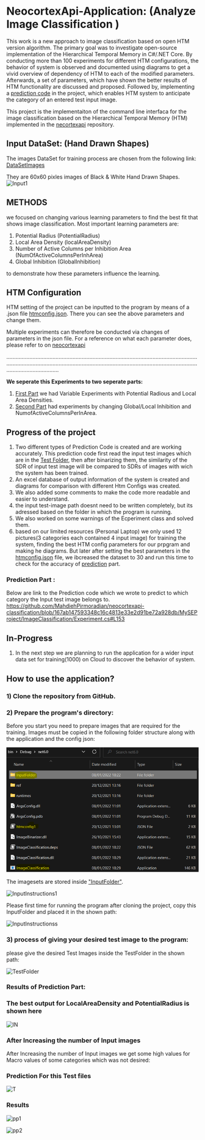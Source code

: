 
# NeocortexApi-Application: **(Analyze Image Classification )**

This work is a new approach to image classification based on open HTM version algorithm.
The primary goal was to investigate open-source implementation of the Hierarchical Temporal Memory in C#/.NET Core. By 
conducting more than 100 experiments for different HTM configurations, the behavior of system is observed and 
documented using diagrams to get a vivid overview of dependency of HTM to each of the modified parameters.
Afterwards, a set of parameters, which have shown the better results of HTM functionality are discussed and proposed.
Followed by, implementing a [prediction code](https://github.com/MahdiehPirmoradian/neocortexapi-classification/blob/167ab147593348c16c4813e33e2d91be72a928db/MySEProject/ImageClassification/Experiment.cs#L153)  in the project, which enables HTM system to anticipate the category of an 
entered test input image.

This project is the implementaiton of the command line interfaca for the image classification based on the Hierarchical Temporal Memory (HTM) implemented in the [necortexapi](https://github.com/ddobric/neocortexapi) repository.

## Input DataSet: **(Hand Drawn Shapes)**
The images DataSet for training process are chosen from the following link: [DataSetImages](https://www.kaggle.com/abdurrahumaannazeer/handdrawnshapes)


They are 60x60 pixles images of Black & White Hand Drawn Shapes. 
![Input1](https://user-images.githubusercontent.com/74245613/159688485-5d11ff47-3b50-4837-8810-042fdd5e1387.JPG)

## METHODS

 we focused on changing various learning parameters to find the best fit that shows image classification. Most important learning parameters are:

1) Potential Radius (PotentialRadius)
2) Local Area Density (localAreaDensity)
3) Number of Active Columns per Inhibition Area 
(NumOfActiveColumnsPerInhArea)
4) Global Inhibition (GlobalInhibition)

to demonstrate how these parameters influence the learning. 

## HTM Configuration  
HTM setting of the project can be inputted to the program by means of a .json file [htmconfig.json](https://github.com/MahdiehPirmoradian/neocortexapi-classification/blob/ba8334a45c8ae552217be5ca6b219f4b692a470f/MySEProject/ImageClassification/htmconfig.json). There you can see the above parameters and change them.


Multiple experiments can therefore be conducted via changes of parameters in the json file. 
For a reference on what each parameter does, please refer to []() on [neocortexapi](https://github.com/ddobric/neocortexapi)
	
	
..........................................................................................................................................................................................................................................................................................

**We seperate this Experiments to two seperate parts:**
1) [First Part](https://github.com/MahdiehPirmoradian/neocortexapi-classification/tree/ba8334a45c8ae552217be5ca6b219f4b692a470f/MySEProject/Experiments/Variable%20Local%20Area%20Density%20%26%20Potential%20Radious) we had Variable Experiments with Potential Radious and Local Area Densities. 
2) [Second Part](https://github.com/MahdiehPirmoradian/neocortexapi-classification/tree/ba8334a45c8ae552217be5ca6b219f4b692a470f/MySEProject/Experiments/Variables%20NumActiveColumnsPerInhArea%20and%20GlobalInhibiton)  had experiments by changing Global/Local Inhibition and NumofActiveColumnsPerInArea.







## Progress of the project
1) Two different types of Prediction Code is created and are working accurately. This prediction code first read the input test images which are in the [Test Folder](https://github.com/MahdiehPirmoradian/neocortexapi-classification/tree/ba8334a45c8ae552217be5ca6b219f4b692a470f/MySEProject/ImageClassification/TestFolder), then after binarizing them, the similarity of the SDR of input test image will be 
compared to SDRs of images with wich the system has been trained.
2) An excel database of output information of the system is created and diagrams for comparison with different Htm Configs was created.
3) We also added some comments to make the code more readable and easier to understand.
4) the input test-image path doesnt need to be written completely, but its adressed based on the folder in which the program is running.
5) We also worked on some warnings of the Ecperiment class and solved them.
6) based on our limited resources (Personal Laptop) we only used 12 pictures(3 categories each contained 4 input image) for training the system, finding the best HTM config parameters for our prpgram and making he diagrams. But later after setting the best parameters in the [htmconfig.json](https://github.com/MahdiehPirmoradian/neocortexapi-classification/blob/ba8334a45c8ae552217be5ca6b219f4b692a470f/MySEProject/ImageClassification/htmconfig.json) file, we ibcreased the dataset to 30 and run this time to check for the accuracy of [prediction](https://github.com/MahdiehPirmoradian/neocortexapi-classification/blob/167ab147593348c16c4813e33e2d91be72a928db/MySEProject/ImageClassification/Experiment.cs#L153) part. 

###  Prediction Part :

Below are link to the Prediction code which we wrote to predict to which category the Input test image belongs to.
https://github.com/MahdiehPirmoradian/neocortexapi-classification/blob/167ab147593348c16c4813e33e2d91be72a928db/MySEProject/ImageClassification/Experiment.cs#L153


## In-Progress
1) In the next step we are planning to run the application for a wider input data set for training(1000) on Cloud to discover the behavior of system.






## How to use the application?
### 1) Clone the repository from GitHub.

### 2) Prepare the program's directory:
 
Before you start you need to prepare images that are required for the training. Images must be copied in the following folder structure along with the application and the config json:  

 ![](Images/WorkingDirectory.png)
 
The imagesets are stored inside ["InputFolder"](https://github.com/MahdiehPirmoradian/neocortexapi-classification/tree/ba8334a45c8ae552217be5ca6b219f4b692a470f/MySEProject/ImageClassification/InputFolder). 

![InputInstructions1](https://user-images.githubusercontent.com/74245613/159239100-91f724a9-9e32-4403-b984-ee1dda58215a.JPG)




Please first time for running the program after cloning the project, copy this InputFolder and placed it in the shown path:

![InputInstructionss](https://user-images.githubusercontent.com/74245613/159239592-a614ea21-4746-4688-b157-a249fb0a4de9.JPG)











          
            


### 3) process of giving your desired test image to the program:


please give the desired Test Images  inside the TestFolder in the shown path:

![TestFolder](https://user-images.githubusercontent.com/74245613/160682907-aa64478d-c372-43eb-96b2-7c8fd87e08fa.JPG)




### Results of Prediction Part:
  
  
 
### The best output for LocalAreaDensity and PotentialRadius is shown here
 

![IN](https://user-images.githubusercontent.com/74245613/161414574-60b19803-7e25-4e1d-bdd8-dab2dcd5aa37.JPG)





### After Increasing the number of Input images
After Increasing the number of Input images we get some high values for Macro values of some categories which was not desired:


### Prediction For this Test files
![T](https://user-images.githubusercontent.com/74245613/161414831-c9977a28-4422-4444-b936-e50214af99d1.JPG)




### Results
![pp1](https://user-images.githubusercontent.com/74245613/161414864-de1f7507-dd1b-4aa2-a3f3-dd1cfc167bc0.JPG)

![pp2](https://user-images.githubusercontent.com/74245613/161414869-363b234c-b1a4-4962-8709-c9538588f05b.JPG)







